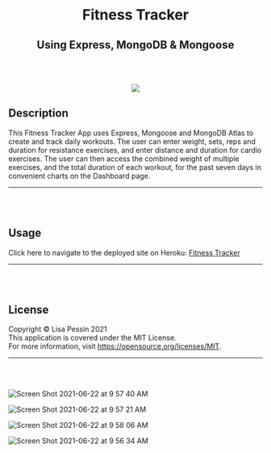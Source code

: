 
<h1 align="center">Fitness Tracker</h1>
<h2 align="center">Using Express, MongoDB & Mongoose</h2>    

<br/><br/>

<p align="center">
<img src="https://img.shields.io/badge/License-MIT-yellow.svg"/>
</p>

## Description
This Fitness Tracker App uses Express, Mongoose and MongoDB Atlas to create and track daily workouts. The user can enter weight, sets, reps and duration for resistance exercises, and enter distance and duration for cardio exercises. The user can then access the combined weight of multiple exercises, and the total duration of each workout, for the past seven days in convenient charts on the Dashboard page.
***
<br/><br/>




## Usage
Click here to navigate to the deployed site on Heroku:
<a href="https://nameless-citadel-24317.herokuapp.com/" target="_blank">Fitness Tracker</a>
  ***
<br/><br/>


## License
  Copyright © Lisa Pessin 2021  
  This application is covered under the MIT License.  
  For more information, visit https://opensource.org/licenses/MIT.
  ***
  <br/><br/>

  ![Screen Shot 2021-06-22 at 9 57 40 AM](https://user-images.githubusercontent.com/77073582/122938409-bac87880-d340-11eb-82cd-b33eea1840a2.png)

![Screen Shot 2021-06-22 at 9 57 21 AM](https://user-images.githubusercontent.com/77073582/122938407-bac87880-d340-11eb-9a02-a8636522b9c6.png)

![Screen Shot 2021-06-22 at 9 58 06 AM](https://user-images.githubusercontent.com/77073582/122938411-bb610f00-d340-11eb-9c36-d38365b2676e.png)

 ![Screen Shot 2021-06-22 at 9 56 34 AM](https://user-images.githubusercontent.com/77073582/122938404-ba2fe200-d340-11eb-9f9a-ec8284d6aaea.png)



